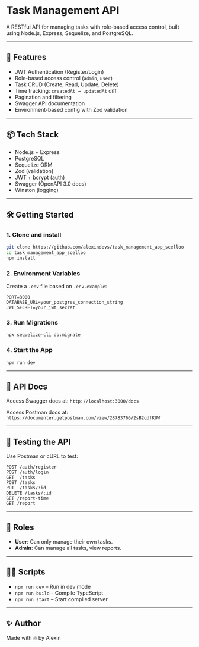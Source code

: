 # Task Management API

A RESTful API for managing tasks with role-based access control, built using Node.js, Express, Sequelize, and PostgreSQL.

---

## 🚀 Features

- JWT Authentication (Register/Login)
- Role-based access control (`admin`, `user`)
- Task CRUD (Create, Read, Update, Delete)
- Time tracking: `createdAt → updatedAt` diff
- Pagination and filtering
- Swagger API documentation
- Environment-based config with Zod validation

---

## 📦 Tech Stack

- Node.js + Express
- PostgreSQL
- Sequelize ORM
- Zod (validation)
- JWT + bcrypt (auth)
- Swagger (OpenAPI 3.0 docs)
- Winston (logging)

---

## 🛠️ Getting Started

### 1. Clone and install

```bash
git clone https://github.com/alexindevs/task_management_app_scelloo
cd task_management_app_scelloo
npm install
````

### 2. Environment Variables

Create a `.env` file based on `.env.example`:

```env
PORT=3000
DATABASE_URL=your_postgres_connection_string
JWT_SECRET=your_jwt_secret
```

### 3. Run Migrations

```bash
npx sequelize-cli db:migrate
```

### 4. Start the App

```bash
npm run dev
```

---

## 📘 API Docs

Access Swagger docs at:
`http://localhost:3000/docs`

Access Postman docs at:
`https://documenter.getpostman.com/view/28783766/2sB2qdfKUW`

---

## 🧪 Testing the API

Use Postman or cURL to test:

```http
POST /auth/register
POST /auth/login
GET  /tasks
POST /tasks
PUT  /tasks/:id
DELETE /tasks/:id
GET /report-time
GET /report
```

---

## 🔐 Roles

- **User**: Can only manage their own tasks.
- **Admin**: Can manage all tasks, view reports.

---

## 👨‍🔧 Scripts

- `npm run dev` – Run in dev mode
- `npm run build` – Compile TypeScript
- `npm run start` – Start compiled server

---

## ✨ Author

Made with 🔥 by Alexin

